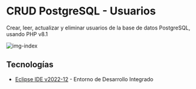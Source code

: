 # CRUD PostgreSQL - Usuarios

Crear, leer, actualizar y eliminar usuarios de la base de datos PostgreSQL, 
usando PHP v8.1

![img-index](https://user-images.githubusercontent.com/51731637/210912882-f8d1fb38-6ce1-4bd2-aea9-fc1fc1043929.png)


## Tecnologías

- [Eclipse IDE v2022-12](https://www.eclipse.org/downloads/) - Entorno de Desarrollo Integrado

